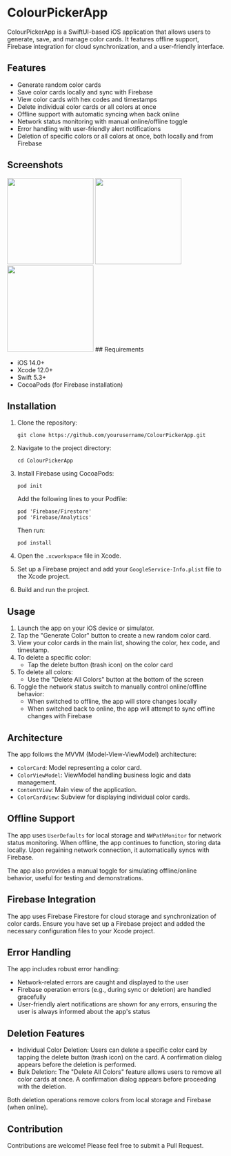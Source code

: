 # ColourPickerApp

ColourPickerApp is a SwiftUI-based iOS application that allows users to generate, save, and manage color cards. It features offline support, Firebase integration for cloud synchronization, and a user-friendly interface.

## Features

- Generate random color cards
- Save color cards locally and sync with Firebase
- View color cards with hex codes and timestamps
- Delete individual color cards or all colors at once
- Offline support with automatic syncing when back online
- Network status monitoring with manual online/offline toggle
- Error handling with user-friendly alert notifications
- Deletion of specific colors or all colors at once, both locally and from Firebase

## Screenshots

<img src="https://github.com/user-attachments/assets/2b774a58-c957-47e1-be92-dfb434e70f42" width="200" /> 
<img src="https://github.com/user-attachments/assets/84b899d9-945a-478a-86d1-cd369f828895" width="200" /> 
<img src="https://github.com/user-attachments/assets/9103819f-b614-4633-80e6-0a86434e89ce" width="200" />
## Requirements

- iOS 14.0+
- Xcode 12.0+
- Swift 5.3+
- CocoaPods (for Firebase installation)

## Installation

1. Clone the repository:
   ```
   git clone https://github.com/yourusername/ColourPickerApp.git
   ```

2. Navigate to the project directory:
   ```
   cd ColourPickerApp
   ```

3. Install Firebase using CocoaPods:
   ```
   pod init
   ```
   Add the following lines to your Podfile:
   ```
   pod 'Firebase/Firestore'
   pod 'Firebase/Analytics'
   ```
   Then run:
   ```
   pod install
   ```

4. Open the `.xcworkspace` file in Xcode.

5. Set up a Firebase project and add your `GoogleService-Info.plist` file to the Xcode project.

6. Build and run the project.

## Usage

1. Launch the app on your iOS device or simulator.
2. Tap the "Generate Color" button to create a new random color card.
3. View your color cards in the main list, showing the color, hex code, and timestamp.
4. To delete a specific color:
   - Tap the delete button (trash icon) on the color card
5. To delete all colors:
   - Use the "Delete All Colors" button at the bottom of the screen
6. Toggle the network status switch to manually control online/offline behavior:
   - When switched to offline, the app will store changes locally
   - When switched back to online, the app will attempt to sync offline changes with Firebase

## Architecture

The app follows the MVVM (Model-View-ViewModel) architecture:

- `ColorCard`: Model representing a color card.
- `ColorViewModel`: ViewModel handling business logic and data management.
- `ContentView`: Main view of the application.
- `ColorCardView`: Subview for displaying individual color cards.

## Offline Support

The app uses `UserDefaults` for local storage and `NWPathMonitor` for network status monitoring. When offline, the app continues to function, storing data locally. Upon regaining network connection, it automatically syncs with Firebase.

The app also provides a manual toggle for simulating offline/online behavior, useful for testing and demonstrations.

## Firebase Integration

The app uses Firebase Firestore for cloud storage and synchronization of color cards. Ensure you have set up a Firebase project and added the necessary configuration files to your Xcode project.

## Error Handling

The app includes robust error handling:
- Network-related errors are caught and displayed to the user
- Firebase operation errors (e.g., during sync or deletion) are handled gracefully
- User-friendly alert notifications are shown for any errors, ensuring the user is always informed about the app's status

## Deletion Features

- Individual Color Deletion: Users can delete a specific color card by tapping the delete button (trash icon) on the card. A confirmation dialog appears before the deletion is performed.
- Bulk Deletion: The "Delete All Colors" feature allows users to remove all color cards at once. A confirmation dialog appears before proceeding with the deletion.

Both deletion operations remove colors from local storage and Firebase (when online).

## Contribution

Contributions are welcome! Please feel free to submit a Pull Request.

